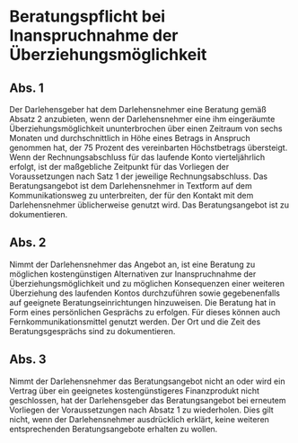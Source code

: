 # Beratungspflicht bei Inanspruchnahme der Überziehungsmöglichkeit



## Abs. 1

 Der Darlehensgeber hat dem Darlehensnehmer eine Beratung gemäß Absatz 2 anzubieten, wenn der Darlehensnehmer eine ihm eingeräumte Überziehungsmöglichkeit ununterbrochen über einen Zeitraum von sechs Monaten und durchschnittlich in Höhe eines Betrags in Anspruch genommen hat, der 75 Prozent des vereinbarten Höchstbetrags übersteigt. Wenn der Rechnungsabschluss für das laufende Konto vierteljährlich erfolgt, ist der maßgebliche Zeitpunkt für das Vorliegen der Voraussetzungen nach Satz 1 der jeweilige Rechnungsabschluss. Das Beratungsangebot ist dem Darlehensnehmer in Textform auf dem Kommunikationsweg zu unterbreiten, der für den Kontakt mit dem Darlehensnehmer üblicherweise genutzt wird. Das Beratungsangebot ist zu dokumentieren.

## Abs. 2

 Nimmt der Darlehensnehmer das Angebot an, ist eine Beratung zu möglichen kostengünstigen Alternativen zur Inanspruchnahme der Überziehungsmöglichkeit und zu möglichen Konsequenzen einer weiteren Überziehung des laufenden Kontos durchzuführen sowie gegebenenfalls auf geeignete Beratungseinrichtungen hinzuweisen. Die Beratung hat in Form eines persönlichen Gesprächs zu erfolgen. Für dieses können auch Fernkommunikationsmittel genutzt werden. Der Ort und die Zeit des Beratungsgesprächs sind zu dokumentieren.

## Abs. 3

 Nimmt der Darlehensnehmer das Beratungsangebot nicht an oder wird ein Vertrag über ein geeignetes kostengünstigeres Finanzprodukt nicht geschlossen, hat der Darlehensgeber das Beratungsangebot bei erneutem Vorliegen der Voraussetzungen nach Absatz 1 zu wiederholen. Dies gilt nicht, wenn der Darlehensnehmer ausdrücklich erklärt, keine weiteren entsprechenden Beratungsangebote erhalten zu wollen. 

